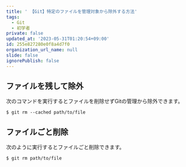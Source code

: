 ```yaml
---
title: ' 【Git】特定のファイルを管理対象から除外する方法'
tags:
  - Git
  - 初学者
private: false
updated_at: '2023-05-31T01:20:54+09:00'
id: 255e827280e0f8a4d7f0
organization_url_name: null
slide: false
ignorePublish: false
---
```

## ファイルを残して除外

次のコマンドを実行するとファイルを削除せずGitの管理から除外できます。

```terminal
$ git rm --cached path/to/file
```


## ファイルごと削除

次のように実行するとファイルごと削除できます。

```terminal
$ git rm path/to/file
```
